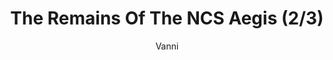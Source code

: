 ---
media: "images/rounds/round_4_2/ncs_aegis_2.png"
media_type: image
title: The Remains Of The NCS Aegis (2/3)
author: Vanni
desc: An expedition team discovers the remains of the NCS Aegis, having been worn down through exposure to the elements.
---